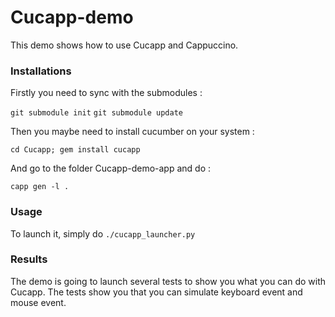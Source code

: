 Cucapp-demo
===========

This demo shows how to use Cucapp and Cappuccino.

### Installations

Firstly you need to sync with the submodules :

`git submodule init`
`git submodule update`

Then you maybe need to install cucumber on your system :

`cd Cucapp; gem install cucapp`

And go to the folder Cucapp-demo-app and do :

`capp gen -l .`

### Usage

To launch it, simply do `./cucapp_launcher.py`

### Results

The demo is going to launch several tests to show you what you can do with Cucapp.
The tests show you that you can simulate keyboard event and mouse event.
